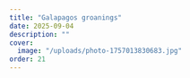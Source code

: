 ```yaml
---
title: "Galapagos groanings"
date: 2025-09-04
description: ""
cover:
  image: "/uploads/photo-1757013830683.jpg"
order: 21
---
```


